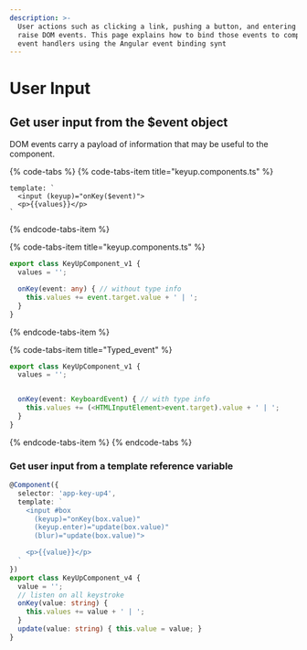 ```yaml
---
description: >-
  User actions such as clicking a link, pushing a button, and entering text
  raise DOM events. This page explains how to bind those events to component
  event handlers using the Angular event binding synt
---
```


# User Input

## Get user input from the $event object

 DOM events carry a payload of information that may be useful to the component.

{% code-tabs %}
{% code-tabs-item title="keyup.components.ts" %}
```markup
template: `
  <input (keyup)="onKey($event)">
  <p>{{values}}</p>
`
```
{% endcode-tabs-item %}

{% code-tabs-item title="keyup.components.ts" %}
```typescript
export class KeyUpComponent_v1 {
  values = '';

  onKey(event: any) { // without type info
    this.values += event.target.value + ' | ';
  }
}
```
{% endcode-tabs-item %}

{% code-tabs-item title="Typed\_event" %}
```typescript
export class KeyUpComponent_v1 {
  values = '';


  onKey(event: KeyboardEvent) { // with type info
    this.values += (<HTMLInputElement>event.target).value + ' | ';
  }
}
```
{% endcode-tabs-item %}
{% endcode-tabs %}

### Get user input from a template reference variable <a id="get-user-input-from-a-template-reference-variable"></a>

```typescript
@Component({
  selector: 'app-key-up4',
  template: `
    <input #box
      (keyup)="onKey(box.value)"
      (keyup.enter)="update(box.value)"
      (blur)="update(box.value)">

    <p>{{value}}</p>
  `
})
export class KeyUpComponent_v4 {
  value = '';
  // listen on all keystroke
  onKey(value: string) {
    this.values += value + ' | ';
  }
  update(value: string) { this.value = value; }
}
```

